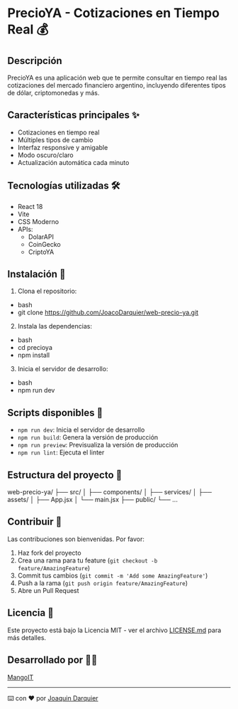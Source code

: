 # PrecioYA - Cotizaciones en Tiempo Real 💰

## Descripción
PrecioYA es una aplicación web que te permite consultar en tiempo real las cotizaciones del mercado financiero argentino, incluyendo diferentes tipos de dólar, criptomonedas y más.

## Características principales ✨
- Cotizaciones en tiempo real
- Múltiples tipos de cambio
- Interfaz responsive y amigable
- Modo oscuro/claro
- Actualización automática cada minuto

## Tecnologías utilizadas 🛠️
- React 18
- Vite
- CSS Moderno
- APIs:
  - DolarAPI
  - CoinGecko
  - CriptoYA

## Instalación 🚀

1. Clona el repositorio:
- bash
- git clone https://github.com/JoacoDarquier/web-precio-ya.git

2. Instala las dependencias:
- bash
- cd precioya
- npm install

3. Inicia el servidor de desarrollo:
- bash
- npm run dev


## Scripts disponibles 📝
- `npm run dev`: Inicia el servidor de desarrollo
- `npm run build`: Genera la versión de producción
- `npm run preview`: Previsualiza la versión de producción
- `npm run lint`: Ejecuta el linter

## Estructura del proyecto 📁
web-precio-ya/
├── src/
│ ├── components/
│ ├── services/
│ ├── assets/
│ ├── App.jsx
│ └── main.jsx
├── public/
└── ...


## Contribuir 🤝
Las contribuciones son bienvenidas. Por favor:
1. Haz fork del proyecto
2. Crea una rama para tu feature (`git checkout -b feature/AmazingFeature`)
3. Commit tus cambios (`git commit -m 'Add some AmazingFeature'`)
4. Push a la rama (`git push origin feature/AmazingFeature`)
5. Abre un Pull Request

## Licencia 📄
Este proyecto está bajo la Licencia MIT - ver el archivo [LICENSE.md](LICENSE.md) para más detalles.

## Desarrollado por 👨‍💻
[MangoIT](https://www.mangoit.com.ar/)

---
⌨️ con ❤️ por [Joaquin Darquier](https://www.linkedin.com/in/joacodarquier/)